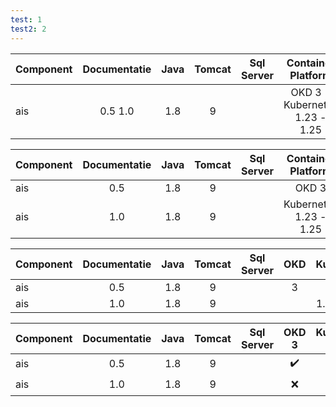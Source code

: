 ```yaml
---
test: 1
test2: 2
---
```


| Component   | Documentatie | Java  | Tomcat | Sql Server | Container Platform |
| ----------- | :---------:  | :---: | :----: | :--------: | :----------------: |
| ais         | 0.5 1.0      | 1.8   | 9      |            | OKD 3 - Kubernetes 1.23 - 1.25|


| Component   | Documentatie | Java  | Tomcat | Sql Server | Container Platform |
| ----------- | :---------:  | :---: | :----: | :--------: | :----------------: |
| ais         | 0.5          | 1.8   | 9      |            | OKD 3              |
| ais         | 1.0          | 1.8   | 9      |            | Kubernetes 1.23 - 1.25|



| Component   | Documentatie | Java  | Tomcat | Sql Server | OKD   | Kubernetes  |
| ----------- | :---------:  | :---: | :----: | :--------: | :---: | :---------: |
| ais         | 0.5          | 1.8   | 9      |            | 3     |             |
| ais         | 1.0          | 1.8   | 9      |            |       | 1.23 - 1.25 |

| Component   | Documentatie | Java  | Tomcat | Sql Server | OKD 3              | Kubernetes 1.23    | Kubernetes 1.24    | Kubernetes 1.25    |
| ----------- | :---------:  | :---: | :----: | :--------: | :----------------: | :----------------: | :----------------: | :----------------: |
| ais         | 0.5          | 1.8   | 9      |            | :heavy_check_mark: |                    |                    |                    |
| ais         | 1.0          | 1.8   | 9      |            | :x:                | :heavy_check_mark: | :heavy_check_mark: | :heavy_check_mark: |

